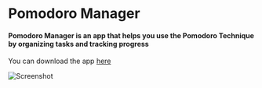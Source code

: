 # Pomodoro Manager
#### Pomodoro Manager is an app that helps you use the Pomodoro Technique by organizing tasks and tracking progress
You can download the app [here](https://github.com/MisSero/Pomodoro-Manager/releases/download/v1.0/Pomodoro_Manager_Installer.exe)

![Screenshot](https://github.com/MisSero/Pomodoro-Manager/assets/92329670/76bb8f93-5477-4619-94b0-0f6a0c2d1f5a)
